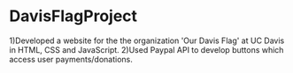 # DavisFlagProject

1)Developed a website for the the organization 'Our Davis Flag' at UC Davis in HTML, CSS and JavaScript.
2)Used Paypal API to develop buttons which access user payments/donations.
